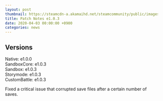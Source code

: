 ```yaml
---
layout: post
thumbnail: https://steamcdn-a.akamaihd.net/steamcommunity/public/images/clans/26623866/7de4558ec0f9b162699c7fe05e41ecfd6f15f6ca.png
title: Patch Notes e1.0.3
date: 2020-04-03 00:00:00 +0900
categories: news
---
```


## Versions
Native: e1.0.0  
SandboxCore: e1.0.3  
Sandbox: e1.0.3  
Storymode: e1.0.3  
CustomBattle: e1.0.3  

Fixed a critical issue that corrupted save files after a certain number of saves.  
